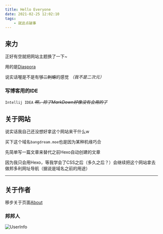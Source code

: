 ```yaml
---
title: Hello Everyone
date: 2021-02-25 12:02:10
tags:
    - 就这点破事
---
```

## 来力
正好有空就把网站主题换了一下~

用的是[Diaspora](https://github.com/Fechin/hexo-theme-diaspora "GitHub")

说实话喔是不是有够~~二刺螈~~的感觉 *（我不是二次元）*

### 写博客用的IDE

`Intellij IDEA` _~~啊，除了MarkDown好像没有会用的了~~_

## 关于网站

说实话我自己还没想好拿这个网站来干什么w

买下这个域名`bangdream.moe`也是因为某种机缘巧合

先简单写一篇文章来替代之前Hexo自动创建的文章

因为我只会用Hexo，等我学会了CSS之后（多久之后？）会继续把这个网站拿去做邦多利网址导航（据说是域名之前的用途）

---

## 关于作者

移步关于页面[About](/about "关于")

### 邦邦人

![UserInfo](https://raw.githubusercontent.com/mitian233/ImagesService/master/Screenshot_2021-02-21-20-24-29-398_jp.co.craftegg.jpg "加个好友呗")
